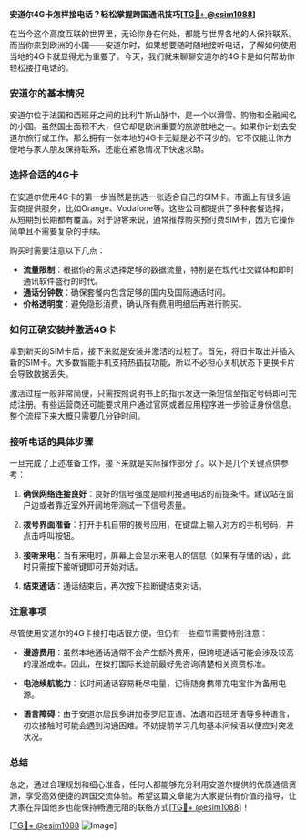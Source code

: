 **安道尔4G卡怎样接电话？轻松掌握跨国通讯技巧[[TG💪+ @esim1088](https://t.me/s/esim1088)]**

在当今这个高度互联的世界里，无论你身在何处，都能与世界各地的人保持联系。而当你来到欧洲的小国——安道尔时，如果想要随时随地接听电话，了解如何使用当地的4G卡就显得尤为重要了。今天，我们就来聊聊安道尔的4G卡是如何帮助你轻松接打电话的。

### 安道尔的基本情况

安道尔位于法国和西班牙之间的比利牛斯山脉中，是一个以滑雪、购物和金融闻名的小国。虽然国土面积不大，但它却是欧洲重要的旅游胜地之一。如果你计划去安道尔旅行或工作，那么拥有一张本地的4G卡无疑是必不可少的。它不仅能让你方便地与家人朋友保持联系，还能在紧急情况下快速求助。

### 选择合适的4G卡

在安道尔使用4G卡的第一步当然是挑选一张适合自己的SIM卡。市面上有很多运营商提供服务，比如Orange、Vodafone等。这些公司都提供了多种套餐选择，从短期到长期都有覆盖。对于游客来说，通常推荐购买预付费SIM卡，因为它操作简单且不需要复杂的手续。

购买时需要注意以下几点：
- **流量限制**：根据你的需求选择足够的数据流量，特别是在现代社交媒体和即时通讯软件盛行的时代。
- **通话分钟数**：确保套餐内包含足够的国内及国际通话时间。
- **价格透明度**：避免隐形消费，确认所有费用明细后再进行购买。

### 如何正确安装并激活4G卡

拿到新买的SIM卡后，接下来就是安装并激活的过程了。首先，将旧卡取出并插入新的SIM卡。大多数智能手机支持热插拔功能，所以不必担心关机状态下更换卡片会导致数据丢失。

激活过程一般非常简便，只需按照说明书上的指示发送一条短信至指定号码即可完成注册。有些运营商还可能要求用户通过官网或者应用程序进一步验证身份信息。整个流程下来大概只需要几分钟时间。

### 接听电话的具体步骤

一旦完成了上述准备工作，接下来就是实际操作部分了。以下是几个关键点供参考：

1. **确保网络连接良好**：良好的信号强度是顺利接通电话的前提条件。建议站在窗户边或者靠近室外开阔地带测试一下信号质量。
   
2. **拨号界面准备**：打开手机自带的拨号应用，在键盘上输入对方的手机号码，并点击呼叫按钮。
   
3. **接听来电**：当有来电时，屏幕上会显示来电人的信息（如果有存储的话），此时只需按下接听键即可开始对话。
   
4. **结束通话**：通话结束后，再次按下挂断键结束对话。

### 注意事项

尽管使用安道尔的4G卡接打电话很方便，但仍有一些细节需要特别注意：

- **漫游费用**：虽然本地通话通常不会产生额外费用，但跨境通话可能会涉及较高的漫游成本。因此，在拨打国际长途前最好先咨询清楚相关资费标准。
  
- **电池续航能力**：长时间通话容易耗尽电量，记得随身携带充电宝作为备用电源。

- **语言障碍**：由于安道尔居民多讲加泰罗尼亚语、法语和西班牙语等多种语言，初次接触时可能会遇到沟通困难。不妨提前学习几句基本问候语以便应对突发状况。

### 总结

总之，通过合理规划和细心准备，任何人都能够充分利用安道尔提供的优质通信资源，享受高效便捷的跨国交流体验。希望这篇文章能为大家提供有价值的指导，让大家在异国他乡也能保持畅通无阻的联络方式[[TG💪+ @esim1088](https://t.me/s/esim1088)]！

[[TG💪+ @esim1088](https://t.me/s/esim1088) ![Image](https://i.postimg.cc/4NQfJmqS/Snipaste-2025-05-13-00-14-12.png)]